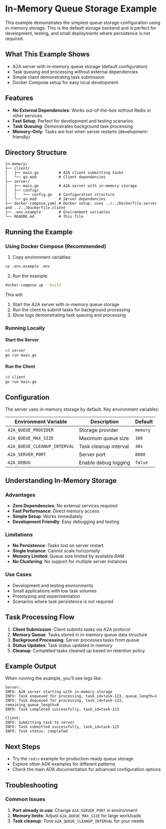 # In-Memory Queue Storage Example

This example demonstrates the simplest queue storage configuration using in-memory storage. This is the default storage backend and is perfect for development, testing, and small deployments where persistence is not required.

## What This Example Shows

- A2A server with in-memory queue storage (default configuration)
- Task queuing and processing without external dependencies
- Simple client demonstrating task submission
- Docker Compose setup for easy local development

## Features

- **No External Dependencies**: Works out-of-the-box without Redis or other services
- **Fast Setup**: Perfect for development and testing scenarios
- **Task Queuing**: Demonstrates background task processing
- **Memory-Only**: Tasks are lost when server restarts (development-friendly)

## Directory Structure

```
in-memory/
├── client/
│   ├── main.go         # A2A client submitting tasks
│   └── go.mod          # Client dependencies
├── server/
│   ├── main.go         # A2A server with in-memory storage
│   ├── config/
│   │   └── config.go   # Configuration structure
│   └── go.mod          # Server dependencies
├── docker-compose.yaml # Docker setup, uses ../../Dockerfile.server and ../../Dockerfile.client
├── .env.example        # Environment variables
└── README.md           # This file
```

## Running the Example

### Using Docker Compose (Recommended)

1. Copy environment variables:

```bash
cp .env.example .env
```

2. Run the example:

```bash
docker-compose up --build
```

This will:

1. Start the A2A server with in-memory queue storage
2. Run the client to submit tasks for background processing
3. Show logs demonstrating task queuing and processing

### Running Locally

#### Start the Server

```bash
cd server
go run main.go
```

#### Run the Client

```bash
cd client
go run main.go
```

## Configuration

The server uses in-memory storage by default. Key environment variables:

| Environment Variable         | Description           | Default  |
| ---------------------------- | --------------------- | -------- |
| `A2A_QUEUE_PROVIDER`         | Storage provider      | `memory` |
| `A2A_QUEUE_MAX_SIZE`         | Maximum queue size    | `100`    |
| `A2A_QUEUE_CLEANUP_INTERVAL` | Task cleanup interval | `30s`    |
| `A2A_SERVER_PORT`            | Server port           | `8080`   |
| `A2A_DEBUG`                  | Enable debug logging  | `false`  |

## Understanding In-Memory Storage

### Advantages

- **Zero Dependencies**: No external services required
- **Fast Performance**: Direct memory access
- **Simple Setup**: Works immediately
- **Development Friendly**: Easy debugging and testing

### Limitations

- **No Persistence**: Tasks lost on server restart
- **Single Instance**: Cannot scale horizontally
- **Memory Limited**: Queue size limited by available RAM
- **No Clustering**: No support for multiple server instances

### Use Cases

- Development and testing environments
- Small applications with low task volumes
- Prototyping and experimentation
- Scenarios where task persistence is not required

## Task Processing Flow

1. **Client Submission**: Client submits tasks via A2A protocol
2. **Memory Queue**: Tasks stored in in-memory queue data structure
3. **Background Processing**: Server processes tasks from queue
4. **Status Updates**: Task status updated in memory
5. **Cleanup**: Completed tasks cleaned up based on retention policy

## Example Output

When running the example, you'll see logs like:

```
Server:
INFO: A2A server starting with in-memory storage
INFO: Task enqueued for processing, task_id=task-123, queue_length=1
INFO: Task dequeued for processing, task_id=task-123, remaining_queue_length=0
INFO: Task completed successfully, task_id=task-123

Client:
INFO: Submitting task to server
INFO: Task submitted successfully, task_id=task-123
INFO: Task status: completed
```

## Next Steps

- Try the `redis` example for production-ready queue storage
- Explore other ADK examples for different patterns
- Check the main ADK documentation for advanced configuration options

## Troubleshooting

### Common Issues

1. **Port already in use**: Change `A2A_SERVER_PORT` in environment
2. **Memory limits**: Adjust `A2A_QUEUE_MAX_SIZE` for large workloads
3. **Task cleanup**: Tune `A2A_QUEUE_CLEANUP_INTERVAL` for your needs
